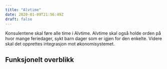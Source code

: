 ```yaml
---
title: "Alvtime"
date: 2020-01-09T21:56:49Z
draft: false
---
```


Konsulentene skal føre alle time i Alvtime. Alvtime skal også holde orden på hvor mange feriedager, sykt barn dager som er igjen for den enkelte. Videre skal det opprettes integrasjon mot økonomisystemet.

## Funksjonelt overblikk
